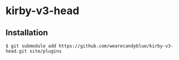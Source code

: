 # kirby-v3-head

## Installation
```$ git submodule add https://github.com/wearecandyblue/kirby-v3-head.git site/plugins ```
